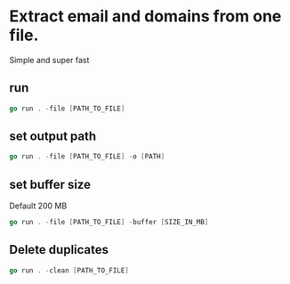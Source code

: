 # Extract email and domains from one file.

Simple and super fast

## run

```go
go run . -file [PATH_TO_FILE]
```

## set output path

```go
go run . -file [PATH_TO_FILE] -o [PATH]
```

## set buffer size

Default 200 MB

```go
go run . -file [PATH_TO_FILE] -buffer [SIZE_IN_MB]
```

## Delete duplicates

```go
go run . -clean [PATH_TO_FILE]
```

